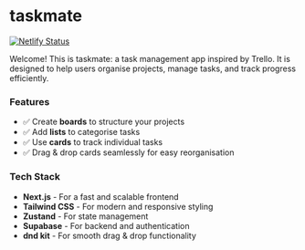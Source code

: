 # taskmate

[![Netlify Status](https://api.netlify.com/api/v1/badges/e3a08fdb-a5ee-49af-aaff-a6d64b709232/deploy-status)](https://app.netlify.com/sites/courageous-boba-16e0a1/deploys)

Welcome! This is taskmate: a task management app inspired by Trello. It is designed to help users organise projects, manage tasks, and track progress efficiently.

### **Features**

-   ✅ Create **boards** to structure your projects
-   ✅ Add **lists** to categorise tasks
-   ✅ Use **cards** to track individual tasks
-   ✅ Drag & drop cards seamlessly for easy reorganisation

### **Tech Stack**

-   **Next.js** - For a fast and scalable frontend
-   **Tailwind CSS** - For modern and responsive styling
-   **Zustand** - For state management
-   **Supabase** - For backend and authentication
-   **dnd kit** - For smooth drag & drop functionality
